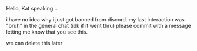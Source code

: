 Hello, Kat speaking...

i have no idea why i just got banned from discord. my last interaction was "bruh" in the general chat (idk if it went thru) please commit with a message letting me know that you see this.

we can delete this later